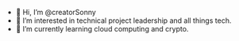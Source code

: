 - 👋 Hi, I’m @creatorSonny
- 👀 I’m interested in technical project leadership and all things tech.
- 🌱 I’m currently learning cloud computing and crypto.

<!---
creatorSonny/creatorSonny is a ✨ special ✨ repository because its `README.md` (this file) appears on your GitHub profile.
You can click the Preview link to take a look at your changes.
--->
